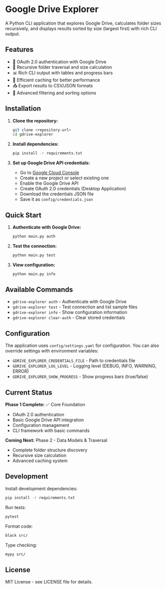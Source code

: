# Google Drive Explorer

A Python CLI application that explores Google Drive, calculates folder sizes recursively, and displays results sorted by size (largest first) with rich CLI output.

## Features

- 🔐 OAuth 2.0 authentication with Google Drive
- 📁 Recursive folder traversal and size calculation
- 📊 Rich CLI output with tables and progress bars
- 🚀 Efficient caching for better performance
- 📤 Export results to CSV/JSON formats
- 🎯 Advanced filtering and sorting options

## Installation

1. **Clone the repository:**
   ```bash
   git clone <repository-url>
   cd gdrive-explorer
   ```

2. **Install dependencies:**
   ```bash
   pip install -r requirements.txt
   ```

3. **Set up Google Drive API credentials:**
   - Go to [Google Cloud Console](https://console.cloud.google.com/)
   - Create a new project or select existing one
   - Enable the Google Drive API
   - Create OAuth 2.0 credentials (Desktop Application)
   - Download the credentials JSON file
   - Save it as `config/credentials.json`

## Quick Start

1. **Authenticate with Google Drive:**
   ```bash
   python main.py auth
   ```

2. **Test the connection:**
   ```bash
   python main.py test
   ```

3. **View configuration:**
   ```bash
   python main.py info
   ```

## Available Commands

- `gdrive-explorer auth` - Authenticate with Google Drive
- `gdrive-explorer test` - Test connection and list sample files
- `gdrive-explorer info` - Show configuration information
- `gdrive-explorer clear-auth` - Clear stored credentials

## Configuration

The application uses `config/settings.yaml` for configuration. You can also override settings with environment variables:

- `GDRIVE_EXPLORER_CREDENTIALS_FILE` - Path to credentials file
- `GDRIVE_EXPLORER_LOG_LEVEL` - Logging level (DEBUG, INFO, WARNING, ERROR)
- `GDRIVE_EXPLORER_SHOW_PROGRESS` - Show progress bars (true/false)

## Current Status

**Phase 1 Complete:** ✅ Core Foundation
- OAuth 2.0 authentication
- Basic Google Drive API integration
- Configuration management
- CLI framework with basic commands

**Coming Next:** Phase 2 - Data Models & Traversal
- Complete folder structure discovery
- Recursive size calculation
- Advanced caching system

## Development

Install development dependencies:
```bash
pip install -r requirements.txt
```

Run tests:
```bash
pytest
```

Format code:
```bash
black src/
```

Type checking:
```bash
mypy src/
```

## License

MIT License - see LICENSE file for details.